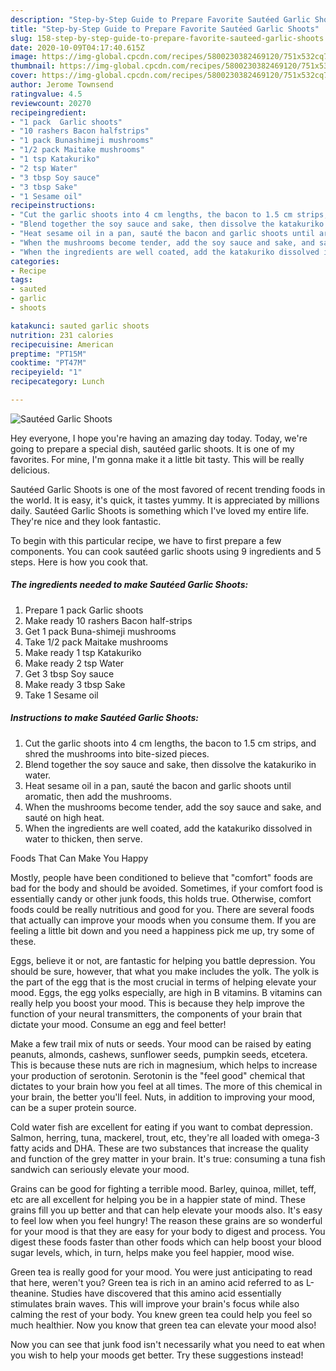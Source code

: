 ```yaml
---
description: "Step-by-Step Guide to Prepare Favorite Sautéed Garlic Shoots"
title: "Step-by-Step Guide to Prepare Favorite Sautéed Garlic Shoots"
slug: 158-step-by-step-guide-to-prepare-favorite-sauteed-garlic-shoots
date: 2020-10-09T04:17:40.615Z
image: https://img-global.cpcdn.com/recipes/5800230382469120/751x532cq70/sauteed-garlic-shoots-recipe-main-photo.jpg
thumbnail: https://img-global.cpcdn.com/recipes/5800230382469120/751x532cq70/sauteed-garlic-shoots-recipe-main-photo.jpg
cover: https://img-global.cpcdn.com/recipes/5800230382469120/751x532cq70/sauteed-garlic-shoots-recipe-main-photo.jpg
author: Jerome Townsend
ratingvalue: 4.5
reviewcount: 20270
recipeingredient:
- "1 pack  Garlic shoots"
- "10 rashers Bacon halfstrips"
- "1 pack Bunashimeji mushrooms"
- "1/2 pack Maitake mushrooms"
- "1 tsp Katakuriko"
- "2 tsp Water"
- "3 tbsp Soy sauce"
- "3 tbsp Sake"
- "1 Sesame oil"
recipeinstructions:
- "Cut the garlic shoots into 4 cm lengths, the bacon to 1.5 cm strips, and shred the mushrooms into bite-sized pieces."
- "Blend together the soy sauce and sake, then dissolve the katakuriko in water."
- "Heat sesame oil in a pan, sauté the bacon and garlic shoots until aromatic, then add the mushrooms."
- "When the mushrooms become tender, add the soy sauce and sake, and sauté on high heat."
- "When the ingredients are well coated, add the katakuriko dissolved in water to thicken, then serve."
categories:
- Recipe
tags:
- sauted
- garlic
- shoots

katakunci: sauted garlic shoots 
nutrition: 231 calories
recipecuisine: American
preptime: "PT15M"
cooktime: "PT47M"
recipeyield: "1"
recipecategory: Lunch

---
```



![Sautéed Garlic Shoots](https://img-global.cpcdn.com/recipes/5800230382469120/751x532cq70/sauteed-garlic-shoots-recipe-main-photo.jpg)

Hey everyone, I hope you're having an amazing day today. Today, we're going to prepare a special dish, sautéed garlic shoots. It is one of my favorites. For mine, I'm gonna make it a little bit tasty. This will be really delicious.



Sautéed Garlic Shoots is one of the most favored of recent trending foods in the world. It is easy, it's quick, it tastes yummy. It is appreciated by millions daily. Sautéed Garlic Shoots is something which I've loved my entire life. They're nice and they look fantastic.


To begin with this particular recipe, we have to first prepare a few components. You can cook sautéed garlic shoots using 9 ingredients and 5 steps. Here is how you cook that.

<!--inarticleads1-->

##### The ingredients needed to make Sautéed Garlic Shoots:

1. Prepare 1 pack  Garlic shoots
1. Make ready 10 rashers Bacon half-strips
1. Get 1 pack Buna-shimeji mushrooms
1. Take 1/2 pack Maitake mushrooms
1. Make ready 1 tsp Katakuriko
1. Make ready 2 tsp Water
1. Get 3 tbsp Soy sauce
1. Make ready 3 tbsp Sake
1. Take 1 Sesame oil




<!--inarticleads2-->

##### Instructions to make Sautéed Garlic Shoots:

1. Cut the garlic shoots into 4 cm lengths, the bacon to 1.5 cm strips, and shred the mushrooms into bite-sized pieces.
1. Blend together the soy sauce and sake, then dissolve the katakuriko in water.
1. Heat sesame oil in a pan, sauté the bacon and garlic shoots until aromatic, then add the mushrooms.
1. When the mushrooms become tender, add the soy sauce and sake, and sauté on high heat.
1. When the ingredients are well coated, add the katakuriko dissolved in water to thicken, then serve.




Foods That Can Make You Happy


Mostly, people have been conditioned to believe that "comfort" foods are bad for the body and should be avoided. Sometimes, if your comfort food is essentially candy or other junk foods, this holds true. Otherwise, comfort foods could be really nutritious and good for you. There are several foods that actually can improve your moods when you consume them. If you are feeling a little bit down and you need a happiness pick me up, try some of these.

Eggs, believe it or not, are fantastic for helping you battle depression. You should be sure, however, that what you make includes the yolk. The yolk is the part of the egg that is the most crucial in terms of helping elevate your mood. Eggs, the egg yolks especially, are high in B vitamins. B vitamins can really help you boost your mood. This is because they help improve the function of your neural transmitters, the components of your brain that dictate your mood. Consume an egg and feel better!

Make a few trail mix of nuts or seeds. Your mood can be raised by eating peanuts, almonds, cashews, sunflower seeds, pumpkin seeds, etcetera. This is because these nuts are rich in magnesium, which helps to increase your production of serotonin. Serotonin is the "feel good" chemical that dictates to your brain how you feel at all times. The more of this chemical in your brain, the better you'll feel. Nuts, in addition to improving your mood, can be a super protein source.

Cold water fish are excellent for eating if you want to combat depression. Salmon, herring, tuna, mackerel, trout, etc, they're all loaded with omega-3 fatty acids and DHA. These are two substances that increase the quality and function of the grey matter in your brain. It's true: consuming a tuna fish sandwich can seriously elevate your mood. 

Grains can be good for fighting a terrible mood. Barley, quinoa, millet, teff, etc are all excellent for helping you be in a happier state of mind. These grains fill you up better and that can help elevate your moods also. It's easy to feel low when you feel hungry! The reason these grains are so wonderful for your mood is that they are easy for your body to digest and process. You digest these foods faster than other foods which can help boost your blood sugar levels, which, in turn, helps make you feel happier, mood wise.

Green tea is really good for your mood. You were just anticipating to read that here, weren't you? Green tea is rich in an amino acid referred to as L-theanine. Studies have discovered that this amino acid essentially stimulates brain waves. This will improve your brain's focus while also calming the rest of your body. You knew green tea could help you feel so much healthier. Now you know that green tea can elevate your mood also!

Now you can see that junk food isn't necessarily what you need to eat when you wish to help your moods get better. Try  these suggestions  instead!

